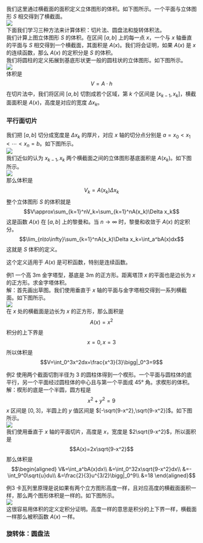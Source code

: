 我们这里通过横截面的面积定义立体图形的体积。如下图所示。一个平面与立体图形 $S$ 相交得到了横截面。  
![](010.010.png)  
下面我们学习三种方法来计算体积：切片法、圆盘法和旋转体积法。  
我们计算上图立体图形 $S$ 的体积。在区间 $[a,b]$ 上的每一点 $x$，一个与 $x$ 轴垂直的平面与 $S$ 相交得到一个横截面，其面积是 $A(x)$。我们将会证明，如果 $A(x)$ 是 $x$ 的连续函数，那么 $A(x)$ 的定积分是 $S$ 的体积。  
我们将圆柱的定义拓展到基底形状更一般的圆柱状的立体图形。如下图所示。  
![](010.020.png)  
体积是
$$V=A\cdot h$$
在切片法中，我们将区间 $[a,b]$ 切割成若个区域，第 $k$ 个区间是 $[x_{k-1},x_k]$，横截面面积是 $A(x)$，高度是对应的宽度 $\Delta x_k$。

### 平行面切片
我们把 $[a,b]$ 切分成宽度是 $\Delta x_k$ 的厚片，对应 $x$ 轴的切分点分别是 $a=x_0<x_1<\cdots<x_n=b$。如下图所示。  
![](010.030.png)  
我们近似的认为 $x_{k-1},x_k$ 两个横截面之间的立体图形基底面积是 $A(x_k)$。如下图所示。  
![](010.040.png)  
那么体积是
$$V_k=A(x_k)\Delta x_k$$
整个立体图形 $S$ 的体积就是
$$V\approx\sum_{k=1}^nV_k=\sum_{k=1}^nA(x_k)\Delta x_k$$
这是函数 $A(x)$ 在 $[a,b]$ 上的黎曼和。当 $n\to\infty$ 时，黎曼和收敛于 $A(x)$ 的定积分。
$$\lim_{n\to\infty}\sum_{k=1}^nA(x_k)\Delta x_k=\int_a^bA(x)dx$$
这就是 $S$ 体积的定义。

这个定义适用于 $A(x)$ 是可积函数，特别是连续函数。

例1 一个高 3m 金字塔型，基底是 3m 的正方形。距离塔顶 $x$ 的平面也是边长为 $x$ 的正方形。求金字塔体积。  
解：首先画出草图。我们使用垂直于 $x$ 轴的平面与金字塔相交得到一系列横截面。如下图所示。  
![](010.050.png)  
在 $x$ 处的横截面是边长为 $x$ 的正方形，那么面积是
$$A(x)=x^2$$
积分的上下界是
$$x=0,x=3$$
所以体积是
$$V=\int_0^3x^2dx=\frac{x^3}{3}\bigg|_0^3=9$$

例2 使用两个截面切割半径为 3 的圆柱体得到一个楔形。一个平面与圆柱体的底平行，另一个平面经过圆柱体的中心且与第一个平面成 45° 角。求楔形的体积。  
解：楔形的底是一个半圆，圆方程是
$$x^2+y^2=9$$
$x$ 区间是 $[0,3]$，半圆上的 $y$ 值区间是 $[-\sqrt{9-x^2},\sqrt{9-x^2}]$。如下图所示。  
![](010.060.png)  
我们使用垂直于 $x$ 轴的平面切片，高度是 $x$，宽度是 $2\sqrt{9-x^2}$，所以面积是
$$A(x)=2x\sqrt{9-x^2}$$
那么体积是
$$\begin{aligned}
V&=\int_a^bA(x)dx\\
&=\int_0^32x\sqrt{9-x^2}dx\\
&=-\int_9^0\sqrt{u}du\\
&=\frac{2}{3}u^{3/2}\bigg|_0^9\\
&=18
\end{aligned}$$

例3 卡瓦列里原理是说如果有两个立方图形高度一样，且对应高度的横截面面积一样，那么两个图形体积是一样的。如下图所示。  
![](010.070.png)  
这很容易用体积的定义定积分证明。高度一样的意思是积分的上下界一样，横截面一样那么被积函数 $A(x)$ 一样。

### 旋转体：圆盘法

